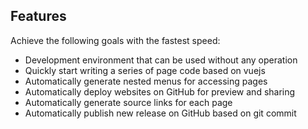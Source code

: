 ## Features

Achieve the following goals with the fastest speed:

* Development environment that can be used without any operation
* Quickly start writing a series of page code based on vuejs
* Automatically generate nested menus for accessing pages
* Automatically deploy websites on GitHub for preview and sharing
* Automatically generate source links for each page
* Automatically publish new release on GitHub based on git commit